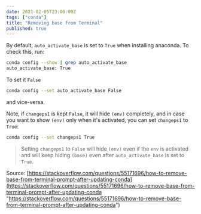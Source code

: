 ```yaml
---
date: 2021-02-05T23:00:00Z
tags: ["conda"]
title: "Removing base from Terminal"
published: true
---
```


By default, `auto_activate_base` is set to `True` when installing anaconda. To check this, run:

```bash
conda config --show | grep auto_activate_base
auto_activate_base: True
```

To set it `False`

```bash
conda config --set auto_activate_base False
```

and vice-versa.

Note, if `changeps1` is kept `False`, it will hide `(env)` completely, and in case you want to show `(env)` only when it's activated, you can set `changeps1` to `True`:

```bash
conda config --set changeps1 True
```

> Setting `changeps1` to `False` will hide `(env)` even if the `env` is activated and will keep hiding `(base)` even after `auto_activate_base` is set to `True`.

Source: [https://stackoverflow.com/questions/55171696/how-to-remove-base-from-terminal-prompt-after-updating-conda](https://stackoverflow.com/questions/55171696/how-to-remove-base-from-terminal-prompt-after-updating-conda "https://stackoverflow.com/questions/55171696/how-to-remove-base-from-terminal-prompt-after-updating-conda")
